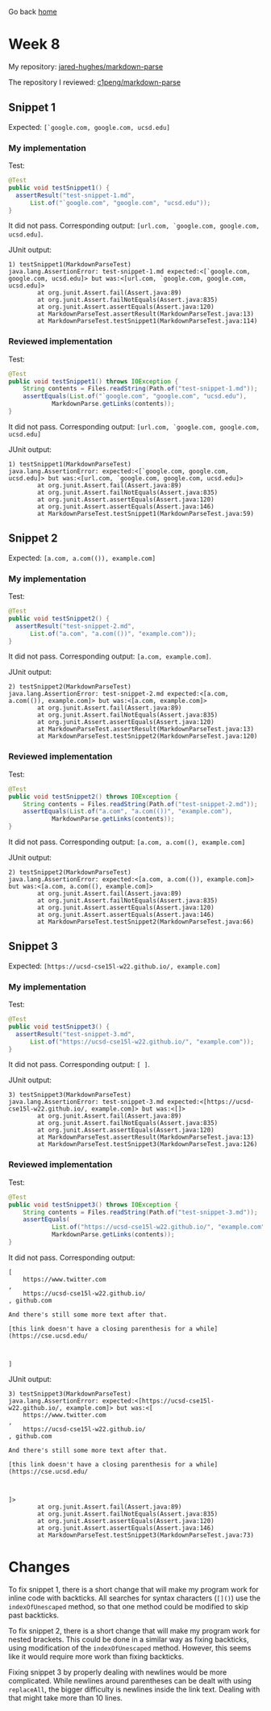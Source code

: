 Go back [home](index.md)

# Week 8

My repository:
[jared-hughes/markdown-parse](https://github.com/jared-hughes/markdown-parse)

The repository I reviewed:
[c1peng/markdown-parse](https://github.com/c1peng/markdown-parse)

## Snippet 1

Expected: `` [`google.com, google.com, ucsd.edu] ``

### My implementation

Test:

```java
@Test
public void testSnippet1() {
  assertResult("test-snippet-1.md",
      List.of("`google.com", "google.com", "ucsd.edu"));
}
```

It did not pass. Corresponding output: `` [url.com, `google.com, google.com, ucsd.edu] ``.

JUnit output:

```
1) testSnippet1(MarkdownParseTest)
java.lang.AssertionError: test-snippet-1.md expected:<[`google.com, google.com, ucsd.edu]> but was:<[url.com, `google.com, google.com, ucsd.edu]>
        at org.junit.Assert.fail(Assert.java:89)
        at org.junit.Assert.failNotEquals(Assert.java:835)
        at org.junit.Assert.assertEquals(Assert.java:120)
        at MarkdownParseTest.assertResult(MarkdownParseTest.java:13)
        at MarkdownParseTest.testSnippet1(MarkdownParseTest.java:114)
```

### Reviewed implementation

Test:

```java
@Test
public void testSnippet1() throws IOException {
    String contents = Files.readString(Path.of("test-snippet-1.md"));
    assertEquals(List.of("`google.com", "google.com", "ucsd.edu"),
            MarkdownParse.getLinks(contents));
}
```

It did not pass. Corresponding output: `` [url.com, `google.com, google.com, ucsd.edu] ``

JUnit output:

```
1) testSnippet1(MarkdownParseTest)
java.lang.AssertionError: expected:<[`google.com, google.com, ucsd.edu]> but was:<[url.com, `google.com, google.com, ucsd.edu]>
        at org.junit.Assert.fail(Assert.java:89)
        at org.junit.Assert.failNotEquals(Assert.java:835)
        at org.junit.Assert.assertEquals(Assert.java:120)
        at org.junit.Assert.assertEquals(Assert.java:146)
        at MarkdownParseTest.testSnippet1(MarkdownParseTest.java:59)
```

## Snippet 2

Expected: `[a.com, a.com(()), example.com]`

### My implementation

Test:

```java
@Test
public void testSnippet2() {
  assertResult("test-snippet-2.md",
      List.of("a.com", "a.com(())", "example.com"));
}
```

It did not pass. Corresponding output: `[a.com, example.com]`.

JUnit output:

```
2) testSnippet2(MarkdownParseTest)
java.lang.AssertionError: test-snippet-2.md expected:<[a.com, a.com(()), example.com]> but was:<[a.com, example.com]>
        at org.junit.Assert.fail(Assert.java:89)
        at org.junit.Assert.failNotEquals(Assert.java:835)
        at org.junit.Assert.assertEquals(Assert.java:120)
        at MarkdownParseTest.assertResult(MarkdownParseTest.java:13)
        at MarkdownParseTest.testSnippet2(MarkdownParseTest.java:120)
```

### Reviewed implementation

Test:

```java
@Test
public void testSnippet2() throws IOException {
    String contents = Files.readString(Path.of("test-snippet-2.md"));
    assertEquals(List.of("a.com", "a.com(())", "example.com"),
            MarkdownParse.getLinks(contents));
}
```

It did not pass. Corresponding output: `[a.com, a.com((), example.com]`

JUnit output:

```
2) testSnippet2(MarkdownParseTest)
java.lang.AssertionError: expected:<[a.com, a.com(()), example.com]> but was:<[a.com, a.com((), example.com]>
        at org.junit.Assert.fail(Assert.java:89)
        at org.junit.Assert.failNotEquals(Assert.java:835)
        at org.junit.Assert.assertEquals(Assert.java:120)
        at org.junit.Assert.assertEquals(Assert.java:146)
        at MarkdownParseTest.testSnippet2(MarkdownParseTest.java:66)
```

## Snippet 3

Expected: `[https://ucsd-cse15l-w22.github.io/, example.com]`

### My implementation

Test:

```java
@Test
public void testSnippet3() {
  assertResult("test-snippet-3.md",
      List.of("https://ucsd-cse15l-w22.github.io/", "example.com"));
}
```

It did not pass. Corresponding output: `[ ]`.

JUnit output:

```
3) testSnippet3(MarkdownParseTest)
java.lang.AssertionError: test-snippet-3.md expected:<[https://ucsd-cse15l-w22.github.io/, example.com]> but was:<[]>
        at org.junit.Assert.fail(Assert.java:89)
        at org.junit.Assert.failNotEquals(Assert.java:835)
        at org.junit.Assert.assertEquals(Assert.java:120)
        at MarkdownParseTest.assertResult(MarkdownParseTest.java:13)
        at MarkdownParseTest.testSnippet3(MarkdownParseTest.java:126)
```

### Reviewed implementation

Test:

```java
@Test
public void testSnippet3() throws IOException {
    String contents = Files.readString(Path.of("test-snippet-3.md"));
    assertEquals(
            List.of("https://ucsd-cse15l-w22.github.io/", "example.com"),
            MarkdownParse.getLinks(contents));
}
```

It did not pass. Corresponding output:

```
[
    https://www.twitter.com
,
    https://ucsd-cse15l-w22.github.io/
, github.com

And there's still some more text after that.

[this link doesn't have a closing parenthesis for a while](https://cse.ucsd.edu/



]
```

JUnit output:

```
3) testSnippet3(MarkdownParseTest)
java.lang.AssertionError: expected:<[https://ucsd-cse15l-w22.github.io/, example.com]> but was:<[
    https://www.twitter.com
,
    https://ucsd-cse15l-w22.github.io/
, github.com

And there's still some more text after that.

[this link doesn't have a closing parenthesis for a while](https://cse.ucsd.edu/



]>
        at org.junit.Assert.fail(Assert.java:89)
        at org.junit.Assert.failNotEquals(Assert.java:835)
        at org.junit.Assert.assertEquals(Assert.java:120)
        at org.junit.Assert.assertEquals(Assert.java:146)
        at MarkdownParseTest.testSnippet3(MarkdownParseTest.java:73)
```

# Changes

To fix snippet 1, there is a short change that will make my program work for inline code with backticks. All searches for syntax characters (`[]()`) use the `indexOfUnescaped` method, so that one method could be modified to skip past backticks.

To fix snippet 2, there is a short change that will make my program work for nested brackets. This could be done in a similar way as fixing backticks, using modification of the `indexOfUnescaped` method. However, this seems like it would require more work than fixing backticks.

Fixing snippet 3 by properly dealing with newlines would be more complicated. While newlines around parentheses can be dealt with using `replaceAll`, the bigger difficulty is newlines inside the link text. Dealing with that might take more than 10 lines.
